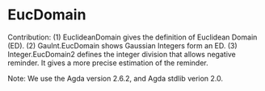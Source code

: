 # EucDomain

Contribution:
(1) EuclideanDomain gives the definition of Euclidean Domain (ED).
(2) GauInt.EucDomain shows Gaussian Integers form an ED.
(3) Integer.EucDomain2 defines the integer division that allows negative reminder. It gives a more precise estimation of the reminder.

Note:
We use the Agda version 2.6.2, and Agda stdlib verion 2.0. 
